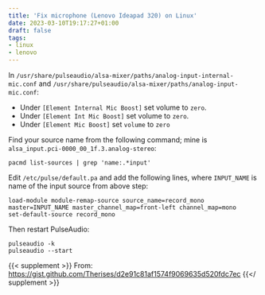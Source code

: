 ```yaml
---
title: 'Fix microphone (Lenovo Ideapad 320) on Linux'
date: 2023-03-10T19:17:27+01:00
draft: false
tags: 
- linux
- lenovo
---
```


In `/usr/share/pulseaudio/alsa-mixer/paths/analog-input-internal-mic.conf` and `/usr/share/pulseaudio/alsa-mixer/paths/analog-input-mic.conf`:

- Under `[Element Internal Mic Boost]` set volume to `zero`.
- Under `[Element Int Mic Boost]` set volume to `zero`.
- Under `[Element Mic Boost]` set `volume` to `zero`

Find your source name from the following command; mine is `alsa_input.pci-0000_00_1f.3.analog-stereo`:

```shell
pacmd list-sources | grep 'name:.*input'
```

Edit `/etc/pulse/default.pa` and add the following lines, where `INPUT_NAME` is name of the input source from above step:

```text
load-module module-remap-source source_name=record_mono master=INPUT_NAME master_channel_map=front-left channel_map=mono
set-default-source record_mono
```

Then restart PulseAudio:

```shell
pulseaudio -k
pulseaudio --start
```

{{< supplement >}}
From: <https://gist.github.com/Therises/d2e91c81af1574f9069635d520fdc7ec>
{{</ supplement >}}
